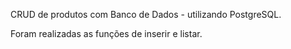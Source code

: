 CRUD de produtos com Banco de Dados - utilizando PostgreSQL.

Foram realizadas as funções de inserir e listar.
